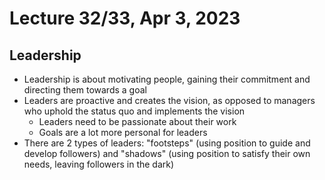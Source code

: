 # Lecture 32/33, Apr 3, 2023

## Leadership

* Leadership is about motivating people, gaining their commitment and directing them towards a goal
* Leaders are proactive and creates the vision, as opposed to managers who uphold the status quo and implements the vision
	* Leaders need to be passionate about their work
	* Goals are a lot more personal for leaders
* There are 2 types of leaders: "footsteps" (using position to guide and develop followers) and "shadows" (using position to satisfy their own needs, leaving followers in the dark)

